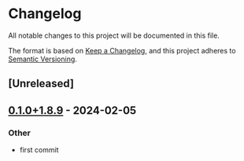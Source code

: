 # Changelog
All notable changes to this project will be documented in this file.

The format is based on [Keep a Changelog](https://keepachangelog.com/en/1.0.0/),
and this project adheres to [Semantic Versioning](https://semver.org/spec/v2.0.0.html).

## [Unreleased]

## [0.1.0+1.8.9](https://github.com/Maroon502/couenne-src/releases/tag/v0.1.0+1.8.9) - 2024-02-05

### Other
- first commit
